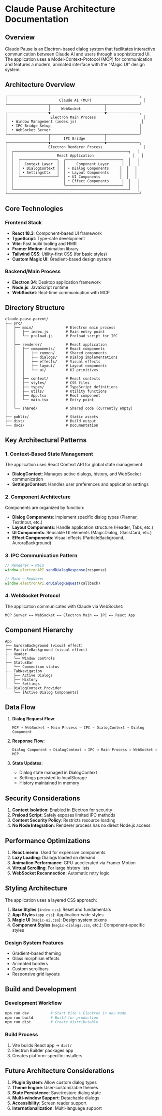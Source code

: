 # Claude Pause Architecture Documentation

## Overview

Claude Pause is an Electron-based dialog system that facilitates interactive communication between Claude AI and users through a sophisticated UI. The application uses a Model-Context-Protocol (MCP) for communication and features a modern, animated interface with the "Magic UI" design system.

## Architecture Overview

```
┌─────────────────────────────────────────────────────────────┐
│                        Claude AI (MCP)                        │
└───────────────────┬─────────────────────────┬───────────────┘
                    │     WebSocket           │
┌───────────────────▼─────────────────────────▼───────────────┐
│                    Electron Main Process                      │
│  • Window Management (index.js)                              │
│  • IPC Bridge Setup                                         │
│  • WebSocket Server                                         │
└───────────────────┬─────────────────────────┬───────────────┘
                    │      IPC Bridge         │
┌───────────────────▼─────────────────────────▼───────────────┐
│                   Electron Renderer Process                   │
│  ┌─────────────────────────────────────────────────────┐   │
│  │                    React Application                  │   │
│  │  ┌─────────────────┐  ┌──────────────────────────┐  │   │
│  │  │  Context Layer  │  │     Component Layer      │  │   │
│  │  │ • DialogContext │  │ • Dialog Components     │  │   │
│  │  │ • SettingsCtx   │  │ • Layout Components     │  │   │
│  │  └─────────────────┘  │ • UI Components         │  │   │
│  │                       │ • Effect Components      │  │   │
│  │                       └──────────────────────────┘  │   │
│  └─────────────────────────────────────────────────────┘   │
└─────────────────────────────────────────────────────────────┘
```

## Core Technologies

### Frontend Stack
- **React 18.3**: Component-based UI framework
- **TypeScript**: Type-safe development
- **Vite**: Fast build tooling and HMR
- **Framer Motion**: Animation library
- **Tailwind CSS**: Utility-first CSS (for basic styles)
- **Custom Magic UI**: Gradient-based design system

### Backend/Main Process
- **Electron 34**: Desktop application framework
- **Node.js**: JavaScript runtime
- **WebSocket**: Real-time communication with MCP

## Directory Structure

```
claude-pause-parent/
├── src/
│   ├── main/               # Electron main process
│   │   ├── index.js        # Main entry point
│   │   └── preload.js      # Preload script for IPC
│   │
│   ├── renderer/           # React application
│   │   ├── components/     # React components
│   │   │   ├── common/     # Shared components
│   │   │   ├── dialogs/    # Dialog implementations
│   │   │   ├── effects/    # Visual effects
│   │   │   ├── layout/     # Layout components
│   │   │   └── ui/         # UI primitives
│   │   │
│   │   ├── context/        # React contexts
│   │   ├── styles/         # CSS files
│   │   ├── types/          # TypeScript definitions
│   │   ├── utils/          # Utility functions
│   │   ├── App.tsx         # Root component
│   │   └── main.tsx        # Entry point
│   │
│   └── shared/             # Shared code (currently empty)
│
├── public/                 # Static assets
├── dist/                   # Build output
└── docs/                   # Documentation
```

## Key Architectural Patterns

### 1. **Context-Based State Management**
The application uses React Context API for global state management:
- **DialogContext**: Manages active dialogs, history, and WebSocket communication
- **SettingsContext**: Handles user preferences and application settings

### 2. **Component Architecture**
Components are organized by function:
- **Dialog Components**: Implement specific dialog types (Planner, TextInput, etc.)
- **Layout Components**: Handle application structure (Header, Tabs, etc.)
- **UI Components**: Reusable UI elements (MagicDialog, GlassCard, etc.)
- **Effect Components**: Visual effects (ParticleBackground, AuroraBackground)

### 3. **IPC Communication Pattern**
```javascript
// Renderer → Main
window.electronAPI.sendDialogResponse(response)

// Main → Renderer
window.electronAPI.onDialogRequest(callback)
```

### 4. **WebSocket Protocol**
The application communicates with Claude via WebSocket:
```
MCP Server ←→ WebSocket ←→ Electron Main ←→ IPC ←→ React App
```

## Component Hierarchy

```
App
├── AuroraBackground (visual effect)
├── ParticleBackground (visual effect)
├── Header
│   └── Window controls
├── StatusBar
│   └── Connection status
├── TabNavigation
│   ├── Active Dialogs
│   ├── History
│   └── Settings
└── DialogContext.Provider
    └── [Active Dialog Components]
```

## Data Flow

1. **Dialog Request Flow**:
   ```
   MCP → WebSocket → Main Process → IPC → DialogContext → Dialog Component
   ```

2. **Response Flow**:
   ```
   Dialog Component → DialogContext → IPC → Main Process → WebSocket → MCP
   ```

3. **State Updates**:
   - Dialog state managed in DialogContext
   - Settings persisted to localStorage
   - History maintained in memory

## Security Considerations

1. **Context Isolation**: Enabled in Electron for security
2. **Preload Script**: Safely exposes limited IPC methods
3. **Content Security Policy**: Restricts resource loading
4. **No Node Integration**: Renderer process has no direct Node.js access

## Performance Optimizations

1. **React.memo**: Used for expensive components
2. **Lazy Loading**: Dialogs loaded on demand
3. **Animation Performance**: GPU-accelerated via Framer Motion
4. **Virtual Scrolling**: For large history lists
5. **WebSocket Reconnection**: Automatic retry logic

## Styling Architecture

The application uses a layered CSS approach:

1. **Base Styles** (`index.css`): Reset and fundamentals
2. **App Styles** (`app.css`): Application-wide styles
3. **Magic UI** (`magic-ui.css`): Design system tokens
4. **Component Styles** (`magic-dialogs.css`, etc.): Component-specific styles

### Design System Features
- Gradient-based theming
- Glass morphism effects
- Animated borders
- Custom scrollbars
- Responsive grid layouts

## Build and Development

### Development Workflow
```bash
npm run dev          # Start Vite + Electron in dev mode
npm run build        # Build for production
npm run dist         # Create distributable
```

### Build Process
1. Vite builds React app → `dist/`
2. Electron Builder packages app
3. Creates platform-specific installers

## Future Architecture Considerations

1. **Plugin System**: Allow custom dialog types
2. **Theme Engine**: User-customizable themes
3. **State Persistence**: Save/restore dialog state
4. **Multi-window Support**: Detachable dialogs
5. **Accessibility**: Screen reader support
6. **Internationalization**: Multi-language support